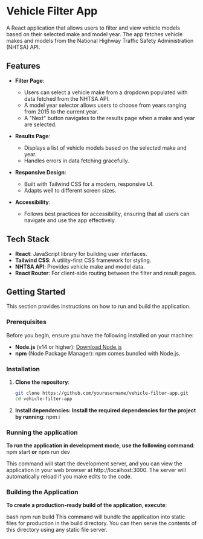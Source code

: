 # Vehicle Filter App

A React application that allows users to filter and view vehicle models based on their selected make and model year. The app fetches vehicle makes and models from the National Highway Traffic Safety Administration (NHTSA) API.

## Features

- **Filter Page**: 
  - Users can select a vehicle make from a dropdown populated with data fetched from the NHTSA API.
  - A model year selector allows users to choose from years ranging from 2015 to the current year.
  - A "Next" button navigates to the results page when a make and year are selected.

- **Results Page**:
  - Displays a list of vehicle models based on the selected make and year.
  - Handles errors in data fetching gracefully.

- **Responsive Design**: 
  - Built with Tailwind CSS for a modern, responsive UI.
  - Adapts well to different screen sizes.

- **Accessibility**: 
  - Follows best practices for accessibility, ensuring that all users can navigate and use the app effectively.

## Tech Stack

- **React**: JavaScript library for building user interfaces.
- **Tailwind CSS**: A utility-first CSS framework for styling.
- **NHTSA API**: Provides vehicle make and model data.
- **React Router**: For client-side routing between the filter and result pages.



## Getting Started

This section provides instructions on how to run and build the application.

### Prerequisites

Before you begin, ensure you have the following installed on your machine:

- **Node.js** (v14 or higher): [Download Node.js](https://nodejs.org/)
- **npm** (Node Package Manager): npm comes bundled with Node.js.

### Installation

1. **Clone the repository**:
   ```bash
   git clone https://github.com/yourusername/vehicle-filter-app.git
   cd vehicle-filter-app

2. **Install dependencies: Install the required dependencies for the project by running**:
    npm i

### Running the application

**To run the application in development mode, use the following command**:
    npm start  **or** npm run dev

This command will start the development server, and you can view the application in your web browser at http://localhost:3000.
The server will automatically reload if you make edits to the code.

### Building the Application
**To create a production-ready build of the application, execute**:

bash
npm run build
This command will bundle the application into static files for production in the build directory.
You can then serve the contents of this directory using any static file server.




